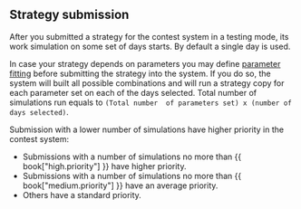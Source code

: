 ##  Strategy submission

After you submitted a strategy for the contest system in a testing mode, its work simulation on some set of days starts. 
By default a single day is used.

In case your strategy depends on parameters you may define [parameter fitting](params.md) before submitting the strategy into the system.
If you do so, the system will built all possible combinations and will run a strategy copy for each parameter set on each of the days selected.
Total number of simulations run equals to `(Total number  of parameters set) x (number of days selected)`.

Submission with a lower number of simulations have higher priority in the contest system:


- Submissions with a number of simulations no more than {{ book["high.priority"] }} have higher priority.
- Submissions with a number of simulations no more than {{ book["medium.priority"] }} have an average priority.
- Others have a standard priority.

